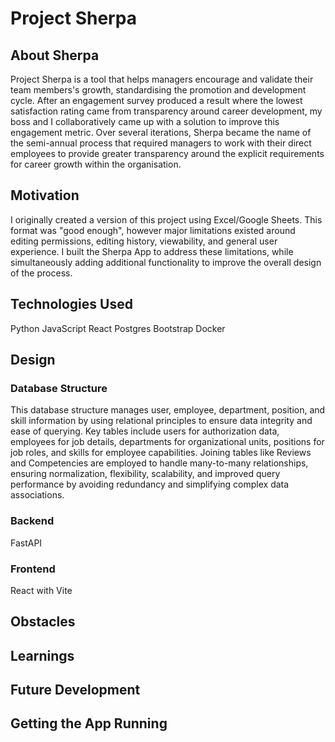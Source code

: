 # Project Sherpa

## About Sherpa
Project Sherpa is a tool that helps managers encourage and validate their team
members's growth, standardising the promotion and development cycle. After an
engagement survey produced a result where the lowest satisfaction rating came
from transparency around career
development, my boss and I collaboratively came up with a solution to improve
this engagement metric. Over several iterations, Sherpa became
the name of the semi-annual process that required managers to work with their
direct employees to provide greater transparency around the explicit
requirements for career growth within the organisation.

## Motivation
I originally created a version of this project using Excel/Google Sheets. This
format was "good enough", however major limitations existed around editing
permissions, editing history, viewability, and general user experience. I built
the Sherpa App to address these limitations, while simultaneously adding
additional functionality to improve the overall design of the process.

## Technologies Used
Python JavaScript React Postgres Bootstrap Docker


## Design

### Database Structure
This database structure manages user, employee, department, position, and skill
information by using relational principles to ensure data integrity and ease of
querying. Key tables include users for authorization data, employees for job
details, departments for organizational units, positions for job roles, and
skills for employee capabilities. Joining tables like Reviews and
Competencies are employed to handle many-to-many relationships, ensuring
normalization, flexibility, scalability, and improved query performance by
avoiding redundancy and simplifying complex data associations.

### Backend
FastAPI

### Frontend
React with Vite


## Obstacles


## Learnings



## Future Development



## Getting the App Running
